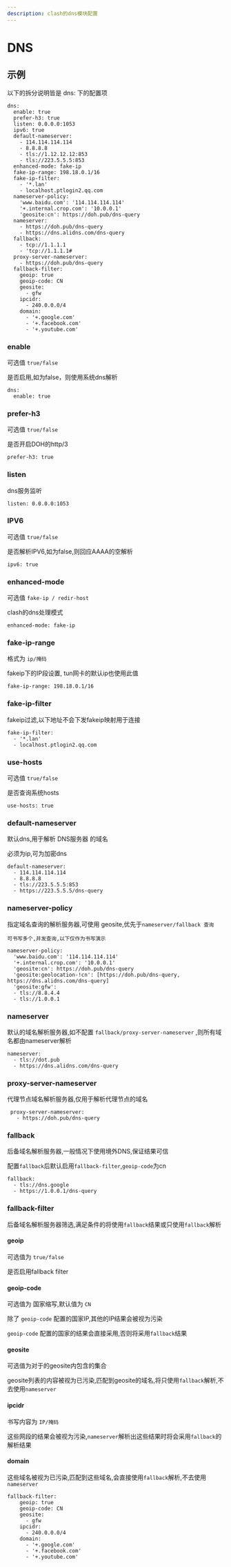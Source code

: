 ```yaml
---
description: clash的dns模块配置
---
```


# DNS

## 示例

以下的拆分说明皆是 dns: 下的配置项

```
dns:
  enable: true
  prefer-h3: true
  listen: 0.0.0.0:1053
  ipv6: true
  default-nameserver:
    - 114.114.114.114
    - 8.8.8.8
    - tls://1.12.12.12:853
    - tls://223.5.5.5:853
  enhanced-mode: fake-ip
  fake-ip-range: 198.18.0.1/16
  fake-ip-filter:
    - '*.lan'
    - localhost.ptlogin2.qq.com
  nameserver-policy:
    'www.baidu.com': '114.114.114.114'
    '+.internal.crop.com': '10.0.0.1'
    'geosite:cn': https://doh.pub/dns-query
  nameserver:
    - https://doh.pub/dns-query
    - https://dns.alidns.com/dns-query
  fallback:
    - tcp://1.1.1.1
    - 'tcp://1.1.1.1#
  proxy-server-nameserver:
    - https://doh.pub/dns-query
  fallback-filter:
    geoip: true
    geoip-code: CN
    geosite:
      - gfw
    ipcidr:
      - 240.0.0.0/4
    domain:
      - '+.google.com'
      - '+.facebook.com'
      - '+.youtube.com'
```

### enable

可选值 `true/false`

是否启用,如为false，则使用系统dns解析

```
dns:
  enable: true
```

### prefer-h3

可选值 `true/false`

是否开启DOH的http/3

```
prefer-h3: true
```

### listen

dns服务监听

```
listen: 0.0.0.0:1053
```

### IPV6

可选值 `true/false`

是否解析IPV6,如为false,则回应AAAA的空解析

```
ipv6: true
```

### enhanced-mode

可选值 `fake-ip / redir-host`

clash的dns处理模式

```
enhanced-mode: fake-ip
```

### fake-ip-range

格式为 `ip/掩码`

fakeip下的IP段设置, tun网卡的默认ip也使用此值

```
fake-ip-range: 198.18.0.1/16
```

### fake-ip-filter

fakeip过滤,以下地址不会下发fakeip映射用于连接

```
fake-ip-filter:
  - '*.lan'
  - localhost.ptlogin2.qq.com
```

### use-hosts

可选值 `true/false`

是否查询系统hosts

```
use-hosts: true
```

### default-nameserver

默认dns,用于解析 DNS服务器 的域名

必须为ip,可为加密dns

```
default-nameserver:
  - 114.114.114.114
  - 8.8.8.8
  - tls://223.5.5.5:853
  - https://223.5.5.5/dns-query
```

### nameserver-policy

指定域名查询的解析服务器,可使用 geosite,优先于`nameserver/fallback 查询`

`可书写多个,并发查询,以下仅作为书写演示`

```
nameserver-policy:
  'www.baidu.com': '114.114.114.114'
  '+.internal.crop.com': '10.0.0.1'
  'geosite:cn': https://doh.pub/dns-query
  'geosite:geolocation-!cn': [https://doh.pub/dns-query, https://dns.alidns.com/dns-query]
  'geosite:gfw':
  - tls://8.8.4.4
  - tls://1.0.0.1
```

### nameserver

默认的域名解析服务器,如不配置 `fallback/proxy-server-nameserver` ,则所有域名都由nameserver解析

```
nameserver:
  - tls://dot.pub
  - https://dns.alidns.com/dns-query
```

### proxy-server-nameserver

代理节点域名解析服务器,仅用于解析代理节点的域名

```
 proxy-server-nameserver:
   - https://doh.pub/dns-query
```

### fallback

后备域名解析服务器,一般情况下使用境外DNS,保证结果可信

配置`fallback`后默认启用`fallback-filter`,`geoip-code`为cn

```
fallback:
  - tls://dns.google
  - https://1.0.0.1/dns-query
```

### fallback-filter

后备域名解析服务器筛选,满足条件的将使用`fallback`结果或只使用`fallback`解析

#### geoip

可选值为 `true/false`

是否启用fallback filter

#### geoip-code

可选值为 国家缩写,默认值为 `CN`

除了 `geoip-code` 配置的国家IP,其他的IP结果会被视为污染

`geoip-code` 配置的国家的结果会直接采用,否则将采用`fallback`结果

#### geosite

可选值为对于的geosite内包含的集合

geosite列表的内容被视为已污染,匹配到geosite的域名,将只使用`fallback`解析,不去使用`nameserver`

#### ipcidr

书写内容为 `IP/掩码`

这些网段的结果会被视为污染,`nameserver`解析出这些结果时将会采用`fallback`的解析结果

#### domain

这些域名被视为已污染,匹配到这些域名,会直接使用`fallback`解析,不去使用`nameserver`

```
fallback-filter:
    geoip: true
    geoip-code: CN
    geosite:
      - gfw
    ipcidr:
      - 240.0.0.0/4
    domain:
      - '+.google.com'
      - '+.facebook.com'
      - '+.youtube.com'
```
